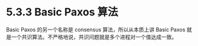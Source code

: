 # 5.3.3 Basic Paxos 算法

Basic Paxos 的另一个名称是 consensus 算法，所以从本质上讲 Basic Paxos 就是一个共识算法。不严格地说，共识问题就是多个进程对一个值达成一致。